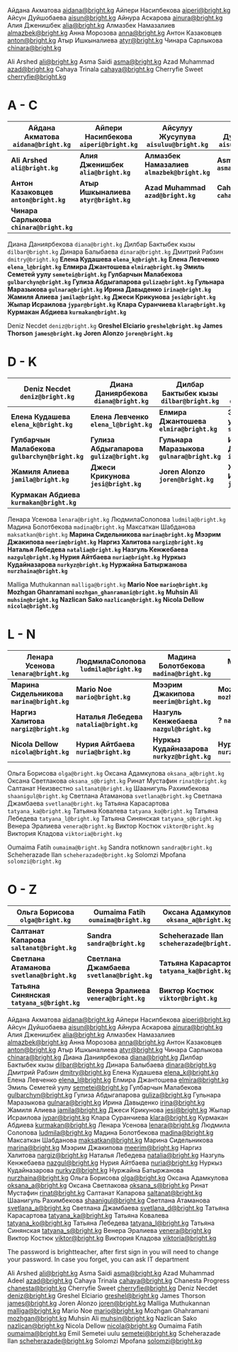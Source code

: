 Айдана Акматова aidana@bright.kg
Айпери Насипбекова aiperi@bright.kg
Айсун Дуйшобаева aisun@bright.kg
Айнура Аскарова ainura@bright.kg
Алия Дженишбек alia@bright.kg
Алмазбек Намазалиев almazbek@bright.kg
Анна Морозова anna@bright.kg
Антон Казаковцев anton@bright.kg
Атыр Ишкыналиева atyr@bright.kg
Чинара Сарлыкова chinara@bright.kg

Ali Arshed ali@bright.kg
Asma Saidi asma@bright.kg
Azad Muhammad azad@bright.kg
Cahaya Trinala cahaya@bright.kg
Cherryfie Sweet cherryfie@bright.kg
# A - C

| Айдана Акматова `aidana@bright.kg`       | Айпери Насипбекова `aiperi@bright.kg` | Айсулуу Жусупува `aisuluu@bright.kg`         | Айсун Дуйшобаева `aisun@bright.kg`    | Айнура Аскарова `ainura@bright.kg`        |
| ---------------------------------------- | ------------------------------------- | -------------------------------------------- | ------------------------------------- | ----------------------------------------- |
| **Ali Arshed `ali@bright.kg`**           | **Алия Дженишбек `alia@bright.kg`**   | **Алмазбек Намазалиев `almazbek@bright.kg`** | **Asma Saidi `asma@bright.kg`**       | **Анна Морозова `anna@bright.kg`**        |
| **Антон Казаковцев `anton@bright.kg`**   | **Атыр Ишкыналиева `atyr@bright.kg`** | **Azad Muhammad `azad@bright.kg`**           | **Cahaya Trinala `cahaya@bright.kg`** | **Cherryfie Sweet `cherryfie@bright.kg`** |
| **Чинара Сарлыкова `chinara@bright.kg`** |                                       |                                              |                                       |                                           |

Диана Даниярбекова `diana@bright.kg`
Дилбар Бактыбек кызы `dilbar@bright.kg`
Динара Балыбаева `dinara@bright.kg`
Дмитрий Рабзин `dmitry@bright.kg`
**Елена Кудашева `elena_k@bright.kg`**
**Елена Левченко `elena_l@bright.kg`**
**Елмира Джантошева `elmira@bright.kg`**
**Эмиль Семетей уулу `semetei@bright.kg`**
**Гулбарчын Малабекова `gulbarchyn@bright.kg`**
**Гулиза Абдыгапарова `guliza@bright.kg`**
**Гульнара Маразыкова `gulnara@bright.kg`**
**Ирина Давыденко `irina@bright.kg`**
**Жамиля  Алиева `jamila@bright.kg`**
**Джеси Крикунова `jesi@bright.kg`**
**Жыпар Исраилова `jypar@bright.kg`**
**Клара Суранчиева `klara@bright.kg`**
**Курмакан Абдиева `kurmakan@bright.kg`**

Deniz Necdet `deniz@bright.kg`
**Greshel Elciario `greshel@bright.kg`**
**James Thorson `james@bright.kg`**
**Joren Alonzo `joren@bright.kg`**

# D - K

| Deniz Necdet `deniz@bright.kg`                  | Диана Даниярбекова `diana@bright.kg`        | Дилбар Бактыбек кызы `dilbar@bright.kg`     | Динара Балыбаева `dinara@bright.kg`        | Дмитрий Рабзин <br>`dmitry@bright.kg`      |
| ----------------------------------------------- | ------------------------------------------- | ------------------------------------------- | ------------------------------------------ | ------------------------------------------ |
| **Елена Кудашева `elena_k@bright.kg`**          | **Елена Левченко `elena_l@bright.kg`**      | **Елмира Джантошева `elmira@bright.kg`**    | **Эмиль Семетей уулу `semetei@bright.kg`** | **Greshel Elciario `greshel@bright.kg`**   |
| **Гулбарчын Малабекова `gulbarchyn@bright.kg`** | **Гулиза Абдыгапарова  `guliza@bright.kg`** | **Гульнара Маразыкова `gulnara@bright.kg`** | **Ирина Давыденко `irina@bright.kg`**      | **James Thorson `james@bright.kg`**        |
| **Жамиля  Алиева <br>`jamila@bright.kg`**       | **Джеси Крикунова `jesi@bright.kg`**        | **Joren Alonzo `joren@bright.kg`**          | **Жыпар Исраилова `jypar@bright.kg`**      | **Клара Суранчиева `klara@bright.kg`**<br> |
| **Курмакан Абдиева `kurmakan@bright.kg`**<br>   |                                             |                                             |                                            |                                            |

Ленара Усенова `lenara@bright.kg`
ЛюдмилаСолопова `ludmila@bright.kg`
Мадина Болотбекова `madina@bright.kg`
Максаткан Шабданова `maksatkan@bright.kg`
**Марина Сидельникова `marina@bright.kg`**
**Мээрим Джакипова `meerim@bright.kg`**
**Наргиз Халитова `nargiz@bright.kg`**
**Наталья Лебедева `natalia@bright.kg`**
**Назгуль Кенжебаева `nazgul@bright.kg`**
**Нурия Айтбаева `nuria@bright.kg`**
**Нуркыз Кудайназарова `nurkyz@bright.kg`**
**Нуржайна Батыржанова `nurzhaina@bright.kg`**

Malliga Muthukannan `malliga@bright.kg`
**Mario Noe `mario@bright.kg`**
**Mozhgan Ghanramani `mozhgan_ghanramani@bright.kg`**
**Muhsin Ali `muhsin@bright.kg`**
**Nazlican Sako `nazlican@bright.kg`**
**Nicola Dellow `nicola@bright.kg`**
# L - N

| Ленара Усенова `lenara@bright.kg`          | ЛюдмилаСолопова `ludmila@bright.kg`      | Мадина Болотбекова `madina@bright.kg`       | Максаткан Шабданова `maksatkan@bright.kg`             | Malliga Muthukannan `malliga@bright.kg` |
| ------------------------------------------ | ---------------------------------------- | ------------------------------------------- | ----------------------------------------------------- | --------------------------------------- |
| **Марина Сидельникова `marina@bright.kg`** | **Mario Noe `mario@bright.kg`**          | **Мээрим Джакипова `meerim@bright.kg`**     | **Mozhgan Ghanramani `mozhgan_ghanramani@bright.kg`** | **Muhsin Ali `muhsin@bright.kg`**       |
| **Наргиз Халитова `nargiz@bright.kg`<br>** | **Наталья Лебедева `natalia@bright.kg`** | **Назгуль Кенжебаева `nazgul@bright.kg`**   | **? `nazgul@bright.kg`**                              | **Nazlican Sako `nazlican@bright.kg`**  |
| **Nicola Dellow `nicola@bright.kg`**       | **Нурия Айтбаева `nuria@bright.kg`**     | **Нуркыз Кудайназарова `nurkyz@bright.kg`** | **Нуржайна Батыржанова `nurzhaina@bright.kg`**        |                                         |

Ольга Борисова `olga@bright.kg`
Оксана Адамкулова `oksana_a@bright.kg`
Оксана Светлакова `oksana_s@bright.kg`
Ринат Мустафин `rinat@bright.kg`
Салтанат Неизвестно `saltanat@bright.kg`
Шаанигуль Рахимбекова `shaanigul@bright.kg`
Светлана Атаманова `svetlana@bright.kg`
Светлана Джамбаева `svetlana@bright.kg`
Татьяна Карасартова `tatyana_ka@bright.kg`
Татьяна Ковалева `tatyana_ko@bright.kg`
Татьяна Лебедева `tatyana_l@bright.kg`
Татьяна Синянская `tatyana_s@bright.kg`
Венера Эралиева `venera@bright.kg`
Виктор Костюк `viktor@bright.kg`
Виктория Кладова `viktoria@bright.kg`

Oumaima Fatih  `oumaima@bright.kg`
Sandra notknown `sandra@bright.kg`
Scheherazade Ilan `scheherazade@bright.kg`
Solomzi Mpofana `solomzi@bright.kg`

# O - Z

| Ольга Борисова `olga@bright.kg`             | Oumaima Fatih  `oumaima@bright.kg`          | Оксана Адамкулова `oksana_a@bright.kg`         | Оксана Светлакова `oksana_s@bright.kg`<br>      | Ринат Мустафин `rinat@bright.kg`           |
| ------------------------------------------- | ------------------------------------------- | ---------------------------------------------- | ----------------------------------------------- | ------------------------------------------ |
| **Салтанат Капарова `saltanat@bright.kg`**  | **Sandra `sandra@bright.kg`**               | **Scheherazade Ilan `scheherazade@bright.kg`** | **Шаанигуль Рахимбекова `shaanigul@bright.kg`** | **Solomzi Mpofana `solomzi@bright.kg`**    |
| **Светлана Атаманова `svetlana@bright.kg`** | **Светлана Джамбаева `svetlana@bright.kg`** | **Татьяна Карасартова `tatyana_ka@bright.kg`** | **Татьяна Ковалева `tatyana_ko@bright.kg`**     | **Татьяна Лебедева `tatyana_l@bright.kg`** |
| **Татьяна Синянская `tatyana_s@bright.kg`** | **Венера Эралиева `venera@bright.kg`**      | **Виктор Костюк `viktor@bright.kg`**           | **Виктория Кладова `viktoria@bright.kg`**       | **?`viktoria@bright.kg`**                  |

Айдана Акматова aidana@bright.kg
Айпери Насипбекова aiperi@bright.kg
Айсун Дуйшобаева aisun@bright.kg
Айнура Аскарова ainura@bright.kg
Алия Дженишбек alia@bright.kg
Алмазбек Намазалиев almazbek@bright.kg
Анна Морозова anna@bright.kg
Антон Казаковцев anton@bright.kg
Атыр Ишкыналиева atyr@bright.kg
Чинара Сарлыкова chinara@bright.kg
Диана Даниярбекова diana@bright.kg
Дилбар Бактыбек кызы dilbar@bright.kg
Динара Балыбаева dinara@bright.kg
Дмитрий Рабзин dmitry@bright.kg
Елена Кудашева elena_k@bright.kg
Елена Левченко elena_l@bright.kg
Елмира Джантошева elmira@bright.kg
Эмиль Семетей уулу semetei@bright.kg
Гулбарчын Малабекова gulbarchyn@bright.kg
Гулиза Абдыгапарова guliza@bright.kg
Гульнара Маразыкова gulnara@bright.kg
Ирина Давыденко irina@bright.kg
Жамиля  Алиева jamila@bright.kg
Джеси Крикунова jesi@bright.kg
Жыпар Исраилова jypar@bright.kg
Клара Суранчиева klara@bright.kg
Курмакан Абдиева kurmakan@bright.kg
Ленара Усенова lenara@bright.kg
Людмила Солопова ludmila@bright.kg
Мадина Болотбекова madina@bright.kg
Максаткан Шабданова maksatkan@bright.kg
Марина Сидельникова marina@bright.kg
Мээрим Джакипова meerim@bright.kg
Наргиз Халитова nargiz@bright.kg
Наталья Лебедева natalia@bright.kg
Назгуль Кенжебаева nazgul@bright.kg
Нурия Айтбаева nuria@bright.kg
Нуркыз Кудайназарова nurkyz@bright.kg
Нуржайна Батыржанова nurzhaina@bright.kg
Ольга Борисова olga@bright.kg
Оксана Адамкулова oksana_a@bright.kg
Оксана Светлакова oksana_s@bright.kg
Ринат Мустафин rinat@bright.kg
Салтанат Капарова saltanat@bright.kg
Шаанигуль Рахимбекова shaanigul@bright.kg
Светлана Атаманова svetlana_a@bright.kg
Светлана Джамбаева svetlana_d@bright.kg
Татьяна Карасартова tatyana_ka@bright.kg
Татьяна Ковалева tatyana_ko@bright.kg
Татьяна Лебедева tatyana_l@bright.kg
Татьяна Синянская tatyana_s@bright.kg
Венера Эралиева venera@bright.kg
Виктор Костюк viktor@bright.kg
Виктория Кладова viktoria@bright.kg

The password is brightteacher, after first sign in you will need to change your password. In case you forget, you can ask IT department

Ali Arshed ali@bright.kg
Asma Saidi asma@bright.kg
Azad Muhammad Adeel azad@bright.kg
Cahaya Trinala cahaya@bright.kg
Chanesta Progress chanesta@bright.kg
Cherryfie Sweet cherryfie@bright.kg
Deniz Necdet deniz@bright.kg
Greshel Elciario greshel@bright.kg
James Thorson james@bright.kg
Joren Alonzo joren@bright.kg
Malliga Muthukannan malliga@bright.kg
Mario Noe mario@bright.kg
Mozhgan Ghahramani mozhgan@bright.kg
Muhsin Ali muhsin@bright.kg
Nazlican Sako nazlican@bright.kg
Nicola Dellow nicola@bright.kg
Oumaima Fatih oumaima@bright.kg
Emil Semetei uulu semetei@bright.kg
Scheherazade Ilan scheherazade@bright.kg
Solomzi Mpofana solomzi@bright.kg










